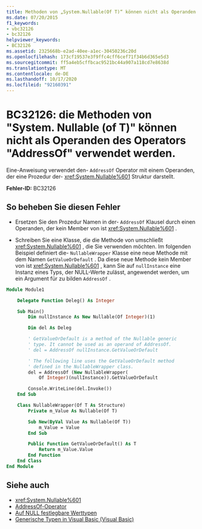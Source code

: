 ```yaml
---
title: Methoden von „System.Nullable(Of T)“ können nicht als Operanden des Operators „AddressOf“ verwendet werden
ms.date: 07/20/2015
f1_keywords:
- vbc32126
- bc32126
helpviewer_keywords:
- BC32126
ms.assetid: 2325668b-e2ad-40ee-a1ec-30450236c20d
ms.openlocfilehash: 173cf19537e3f9ffc4cff6cef71f34b6d365e5d3
ms.sourcegitcommit: ff5a4eb5cffbcac9521bc44a907a118cd7e8638d
ms.translationtype: MT
ms.contentlocale: de-DE
ms.lasthandoff: 10/17/2020
ms.locfileid: "92160391"
---
```

# <a name="bc32126-methods-of-systemnullableof-t-cannot-be-used-as-operands-of-the-addressof-operator"></a>BC32126: die Methoden von "System. Nullable (of T)" können nicht als Operanden des Operators "AddressOf" verwendet werden.

Eine-Anweisung verwendet den- `AddressOf` Operator mit einem Operanden, der eine Prozedur der- <xref:System.Nullable%601> Struktur darstellt.

 **Fehler-ID:** BC32126

## <a name="to-correct-this-error"></a>So beheben Sie diesen Fehler

- Ersetzen Sie den Prozedur Namen in der- `AddressOf` Klausel durch einen Operanden, der kein Member von ist <xref:System.Nullable%601> .

- Schreiben Sie eine Klasse, die die Methode von umschließt <xref:System.Nullable%601> , die Sie verwenden möchten. Im folgenden Beispiel definiert die- `NullableWrapper` Klasse eine neue Methode mit dem Namen `GetValueOrDefault` . Da diese neue Methode kein Member von ist <xref:System.Nullable%601> , kann Sie auf `nullInstance` eine Instanz eines Typs, der NULL-Werte zulässt, angewendet werden, um ein Argument für zu bilden `AddressOf` .

```vb
Module Module1

    Delegate Function Deleg() As Integer

    Sub Main()
        Dim nullInstance As New Nullable(Of Integer)(1)

        Dim del As Deleg

        ' GetValueOrDefault is a method of the Nullable generic
        ' type. It cannot be used as an operand of AddressOf.
        ' del = AddressOf nullInstance.GetValueOrDefault

        ' The following line uses the GetValueOrDefault method
        ' defined in the NullableWrapper class.
        del = AddressOf (New NullableWrapper(
            Of Integer)(nullInstance)).GetValueOrDefault

        Console.WriteLine(del.Invoke())
    End Sub

    Class NullableWrapper(Of T As Structure)
        Private m_Value As Nullable(Of T)

        Sub New(ByVal Value As Nullable(Of T))
            m_Value = Value
        End Sub

        Public Function GetValueOrDefault() As T
            Return m_Value.Value
        End Function
    End Class
End Module
```

## <a name="see-also"></a>Siehe auch

- <xref:System.Nullable%601>
- [AddressOf-Operator](../operators/addressof-operator.md)
- [Auf NULL festlegbare Werttypen](../../programming-guide/language-features/data-types/nullable-value-types.md)
- [Generische Typen in Visual Basic (Visual Basic)](../../programming-guide/language-features/data-types/generic-types.md)
